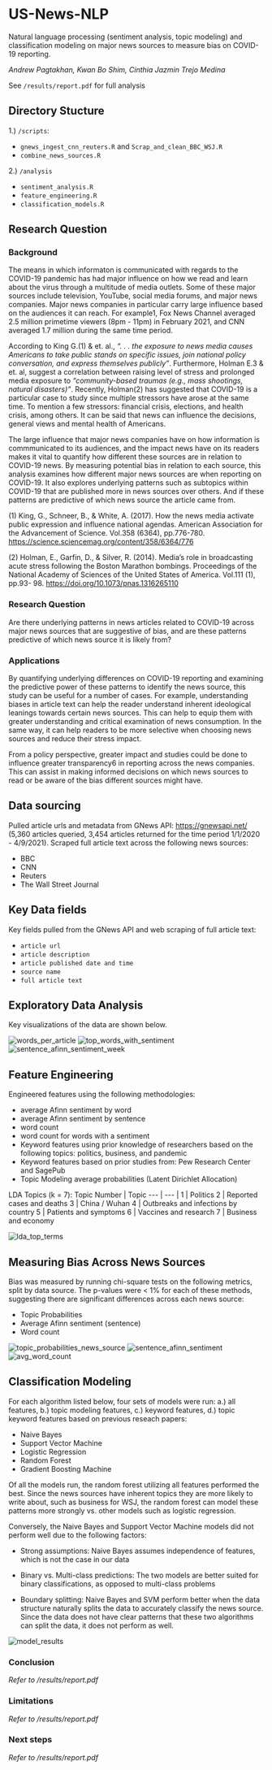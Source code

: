 # US-News-NLP
Natural language processing (sentiment analysis, topic modeling) and classification modeling on major news sources to measure bias on COVID-19 reporting.

*Andrew Pagtakhan, Kwan Bo Shim, Cinthia Jazmin Trejo Medina*


See ```/results/report.pdf``` for full analysis

## Directory Stucture
1.) ```/scripts```: 
- ```gnews_ingest_cnn_reuters.R``` and ```Scrap_and_clean_BBC_WSJ.R```
- ```combine_news_sources.R```

2.) ```/analysis```
- ```sentiment_analysis.R```
- ```feature_engineering.R```
- ```classification_models.R```

## Research Question

### Background
The means in which informaton is communicated with regards to the COVID-19 pandemic has had major
influence on how we read and learn about the virus through a multitude of media outlets. Some of these
major sources include television, YouTube, social media forums, and major news companies. Major news
companies in particular carry large influence based on the audiences it can reach. For example1, Fox News
Channel averaged 2.5 million primetime viewers (8pm - 11pm) in February 2021, and CNN averaged 1.7
million during the same time period.

According to King G.(1) & et. al., *“. . . the exposure to news media causes Americans to take public stands on
specific issues, join national policy conversation, and express themselves publicly”*. Furthermore, Holman E.3 &
et. al, suggest a correlation between raising level of stress and prolonged media exposure to *“community-based
traumas (e.g., mass shootings, natural disasters)”*. Recently, Holman(2) has suggested that COVID-19 is a
particular case to study since multiple stressors have arose at the same time. To mention a few stressors:
financial crisis, elections, and health crisis, among others. It can be said that news can influence the decisions,
general views and mental health of Americans.

The large influence that major news companies have on how information is commmunicated to its audiences,
and the impact news have on its readers makes it vital to quantify how different these sources are in relation
to COVID-19 news. By measuring potential bias in relation to each source, this analysis examines how
different major news sources are when reporting on COVID-19. It also explores underlying patterns such as
subtopics within COVID-19 that are published more in news sources over others. And if these patterns are
predictive of which news source the article came from.

(1) King, G., Schneer, B., & White, A. (2017). How the news media activate public expression and influence
national agendas. American Association for the Advancement of Science. Vol.358 (6364), pp.776-780.
https://science.sciencemag.org/content/358/6364/776

(2) Holman, E., Garfin, D., & Silver, R. (2014). Media’s role in broadcasting acute stress following the Boston
Marathon bombings. Proceedings of the National Academy of Sciences of the United States of America.
Vol.111 (1), pp.93- 98. https://doi.org/10.1073/pnas.1316265110

### Research Question
Are there underlying patterns in news articles related to COVID-19 across major news sources that are
suggestive of bias, and are these patterns predictive of which news source it is likely from?
### Applications
By quantifying underlying differences on COVID-19 reporting and examining the predictive power of these
patterns to identify the news source, this study can be useful for a number of cases. For example, understanding
biases in article text can help the reader understand inherent ideological leanings towards certain news sources.
This can help to equip them with greater understanding and critical examination of news consumption. In
the same way, it can help readers to be more selective when choosing news sources and reduce their stress
impact. 

From a policy perspective, greater impact and studies could be done to influence greater transparency6 in
reporting across the news companies. This can assist in making informed decisions on which news sources to
read or be aware of the bias different sources might have.

## Data sourcing
Pulled article urls and metadata from GNews API: https://gnewsapi.net/ (5,360 articles queried, 3,454 articles returned for the time period 1/1/2020 - 4/9/2021). Scraped full article text across the following news sources:
- BBC
- CNN
- Reuters
- The Wall Street Journal

## Key Data fields
Key fields pulled from the GNews API and web scraping of full article text:
- ```article url```
- ```article description```
- ```article published date and time```
- ```source name```
- ```full article text```

## Exploratory Data Analysis

Key visualizations of the data are shown below.

![words_per_article](https://user-images.githubusercontent.com/60185641/117580019-cda22900-b0c3-11eb-804a-e8f375804db3.png)
![top_words_with_sentiment](https://user-images.githubusercontent.com/60185641/117580022-d266dd00-b0c3-11eb-8cc3-f3c7ce6a25ca.png)
![sentence_afinn_sentiment_week](https://user-images.githubusercontent.com/60185641/117580027-d85cbe00-b0c3-11eb-883d-38ee9567057b.png)


## Feature Engineering

Engineered features using the following methodologies:
- average Afinn sentiment by word
- average Afinn sentiment by sentence
- word count
- word count for words with a sentiment
- Keyword features using prior knowledge of researchers based on the following topics: politics, business, and pandemic
- Keyword features based on prior studies from: Pew Research Center and SagePub
- Topic Modeling average probabilities (Latent Dirichlet Allocation)

LDA Topics (k = 7):
Topic Number | Topic
--- | --- |
1 | Politics 
2 | Reported cases and deaths
3 | China / Wuhan
4 | Outbreaks and infections by country
5 | Patients and symptoms
6 | Vaccines and research
7 | Business and economy

![lda_top_terms](https://user-images.githubusercontent.com/60185641/117580170-a730bd80-b0c4-11eb-99cd-4ce763fe32d9.png)


## Measuring Bias Across News Sources

Bias was measured by running chi-square tests on the following metrics, split by data source. 
The p-values were < 1% for each of these methods, suggesting there are significant differences across each news source:
- Topic Probabilities
- Average Afinn sentiment (sentence)
- Word count

![topic_probabilities_news_source](https://user-images.githubusercontent.com/60185641/117580042-ead6f780-b0c3-11eb-92ae-3736bde75dca.png)
![sentence_afinn_sentiment](https://user-images.githubusercontent.com/60185641/117580071-04783f00-b0c4-11eb-94ce-8bf273fb66b1.png)
![avg_word_count](https://user-images.githubusercontent.com/60185641/117580055-f4f8f600-b0c3-11eb-838d-57d1fc9afacd.png)

## Classification Modeling

For each algorithm listed below, four sets of models were run: a.) all features, b.) topic modeling features, c.) keyword features, d.) topic keyword features based on previous reseach papers:

- Naive Bayes
- Support Vector Machine
- Logistic Regression
- Random Forest
- Gradient Boosting Machine

Of all the models run, the random forest utilizing all features performed the best. Since the news sources have inherent topics they are more likely to write about, 
such as business for WSJ, the random forest can model these patterns more strongly vs. other models such as logistic regression.

Conversely, the Naive Bayes and Support Vector Machine models did not perform well due to the following factors:

- Strong assumptions: Naive Bayes assumes independence of features, which is not the case in our data

- Binary vs. Multi-class predictions: The two models are better suited for binary classifications, 
as opposed to multi-class problems

- Boundary splitting: Naive Bayes and SVM perform better when the data structure naturally splits 
the data to accurately classify the news source. Since the data does not have clear patterns that 
these two algorithms can split the data, it does not perform as well.

![model_results](https://user-images.githubusercontent.com/60185641/117589543-1a9ff280-b0f8-11eb-991f-919c42bafb51.png)



### Conclusion
*Refer to /results/report.pdf*

### Limitations
*Refer to /results/report.pdf*

### Next steps
*Refer to /results/report.pdf*
